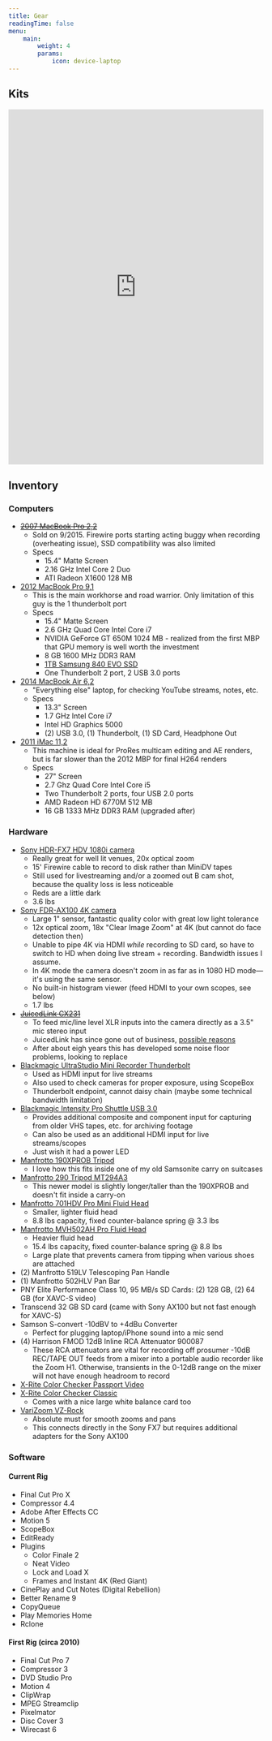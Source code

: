 ```yaml
---
title: Gear
readingTime: false
menu:
    main: 
        weight: 4
        params:
            icon: device-laptop
---
```


## Kits

<iframe src="https://kit.co/embed?url=https%3A%2F%2Fkit.com%2FTripodNinja%2Fsolo-multicam-live-streaming-gear" style="display: block; border: 0px; margin: 0 auto; width: 100%; height: 100vw; max-width: 700px; max-height: 700px" scrolling="no"></iframe>

## Inventory

### Computers
* [~~2007 MacBook Pro 2,2~~](http://www.everymac.com/systems/apple/macbook_pro/specs/macbook-pro-core-2-duo-2.16-15-specs.html)
  * Sold on 9/2015. Firewire ports starting acting buggy when recording (overheating issue), SSD compatibility was also limited
  * Specs
    * 15.4" Matte Screen
    * 2.16 GHz Intel Core 2 Duo
    * ATI Radeon X1600 128 MB
* [2012 MacBook Pro 9,1](http://www.everymac.com/systems/apple/macbook_pro/specs/macbook-pro-core-i7-2.6-15-mid-2012-unibody-usb3-specs.html)
  * This is the main workhorse and road warrior. Only limitation of this guy is the 1 thunderbolt port
  * Specs
    * 15.4" Matte Screen
    * 2.6 GHz Quad Core Intel Core i7
    * NVIDIA GeForce GT 650M 1024 MB - realized from the first MBP that GPU memory is well worth the investment
    * 8 GB 1600 MHz DDR3 RAM
    * [1TB Samsung 840 EVO SSD](http://www.samsung.com/us/support/owners/product/MZ-7TE1T0BW)
    * One Thunderbolt 2 port, 2 USB 3.0 ports
* [2014 MacBook Air 6,2](http://www.everymac.com/systems/apple/macbook-air/specs/macbook-air-core-i7-1.7-13-early-2014-specs.html)
  * "Everything else" laptop, for checking YouTube streams, notes, etc.
  * Specs
    * 13.3" Screen
    * 1.7 GHz Intel Core i7
    * Intel HD Graphics 5000
    * (2) USB 3.0, (1) Thunderbolt, (1) SD Card, Headphone Out
* [2011 iMac 11,2](https://everymac.com/systems/apple/imac/specs/imac-core-i5-2.7-27-inch-aluminum-mid-2011-thunderbolt-specs.html)
  * This machine is ideal for ProRes multicam editing and AE renders, but is far slower than the 2012 MBP for final H264 renders
  * Specs
    * 27" Screen
    * 2.7 Ghz Quad Core Intel Core i5
    * Two Thunderbolt 2 ports, four USB 2.0 ports
    * AMD Radeon HD 6770M 512 MB
    * 16 GB 1333 MHz DDR3 RAM (upgraded after)


### Hardware

* [Sony HDR-FX7 HDV 1080i camera](https://www.bhphotovideo.com/c/product/459129-REG/Sony_HDRFX7_HDR_FX7_3CMOS_HDV_1080i.html)
  * Really great for well lit venues, 20x optical zoom
  * 15' Firewire cable to record to disk rather than MiniDV tapes
  * Still used for livestreaming and/or a zoomed out B cam shot, because the quality loss is less noticeable
  * Reds are a little dark
  * 3.6 lbs
* [Sony FDR-AX100 4K camera](http://www.sony.com/electronics/handycam-camcorders/fdr-ax100)
  * Large 1" sensor, fantastic quality color with great low light tolerance
  * 12x optical zoom, 18x "Clear Image Zoom" at 4K (but cannot do face detection then)
  * Unable to pipe 4K via HDMI _while_ recording to SD card, so have to switch to HD when doing live stream + recording. Bandwidth issues I assume.
  * In 4K mode the camera doesn't zoom in as far as in 1080 HD mode—it's using the same sensor.
  * No built-in histogram viewer (feed HDMI to your own scopes, see below)
  * 1.7 lbs
* [~~JuicedLink CX231~~](https://www.bhphotovideo.com/c/product/563070-REG/juicedLink_CX231_CX231_Audio_Mixer_and.html)
  * To feed mic/line level XLR inputs into the camera directly as a 3.5" mic stereo input
  * JuicedLink has since gone out of business, [possible reasons](https://www.reddit.com/r/videography/comments/6xugk8/juicedlink_is_gone/)
  * After about eigh years this has developed some noise floor problems, looking to replace
* [Blackmagic UltraStudio Mini Recorder Thunderbolt](https://www.blackmagicdesign.com/products/ultrastudiothunderbolt/techspecs/W-DLUS-04)
  * Used as HDMI input for live streams
  * Also used to check cameras for proper exposure, using ScopeBox
  * Thunderbolt endpoint, cannot daisy chain (maybe some technical bandwidth limitation)
* [Blackmagic Intensity Pro Shuttle USB 3.0](https://www.blackmagicdesign.com/products/intensity)
  * Provides additional composite and component input for capturing from older VHS tapes, etc. for archiving footage
  * Can also be used as an additional HDMI input for live streams/scopes
  * Just wish it had a power LED
* [Manfrotto 190XPROB Tripod](https://www.amazon.com/Manfrotto-190XPROB-3-Section-Discontinued-Manufacturer/dp/B000N7VPRW)
  * I love how this fits inside one of my old Samsonite carry on suitcases
* [Manfrotto 290 Tripod MT294A3](https://www.manfrotto.us/294-aluminum-3-section-tripod)
  * This newer model is slightly longer/taller than the 190XPROB and doesn't fit inside a carry-on
* [Manfrotto 701HDV Pro Mini Fluid Head](https://www.bhphotovideo.com/bnh/controller/home?O=productlist.jsp&A=details&Q=&sku=556159&is=REG&fromDisList=y)
  * Smaller, lighter fluid head
  * 8.8 lbs capacity, fixed counter-balance spring @ 3.3 lbs
* [Manfrotto MVH502AH Pro Fluid Head](https://www.bhphotovideo.com/c/product/827210-REG/Manfrotto_MVH502AH_75Mm_Flat_Head.html)
  * Heavier fluid head
  * 15.4 lbs capacity, fixed counter-balance spring @ 8.8 lbs
  * Large plate that prevents camera from tipping when various shoes are attached
* (2) Manfrotto 519LV Telescoping Pan Handle
* (1) Manfrotto 502HLV Pan Bar
* PNY Elite Performance Class 10, 95 MB/s SD Cards: (2) 128 GB, (2) 64 GB (for XAVC-S video)
* Transcend 32 GB SD card (came with Sony AX100 but not fast enough for XAVC-S)
* Samson S-convert -10dBV to +4dBu Converter
  * Perfect for plugging laptop/iPhone sound into a mic send
* (4) Harrison FMOD 12dB Inline RCA Attenuator 900087
  * These RCA attenuators are vital for recording off prosumer -10dB REC/TAPE OUT feeds from a mixer into a portable audio recorder like the Zoom H1. Otherwise, transients in the 0-12dB range on the mixer will not have enough headroom to record
* [X-Rite Color Checker Passport Video](https://www.xrite.com/categories/calibration-profiling/colorchecker-passport-video)
* [X-Rite Color Checker Classic](https://www.xrite.com/categories/calibration-profiling/colorchecker-classic)
  * Comes with a nice large white balance card too
* [VariZoom VZ-Rock](https://www.varizoom.com/product/vzrock/)
  * Absolute must for smooth zooms and pans
  * This connects directly in the Sony FX7 but requires additional adapters for the Sony AX100

### Software

#### Current Rig

* Final Cut Pro X
* Compressor 4.4
* Adobe After Effects CC
* Motion 5
* ScopeBox
* EditReady
* Plugins
  * Color Finale 2
  * Neat Video
  * Lock and Load X
  * Frames and Instant 4K (Red Giant)
* CinePlay and Cut Notes (Digital Rebellion)
* Better Rename 9
* CopyQueue
* Play Memories Home
* Rclone

#### First Rig (circa 2010)

* Final Cut Pro 7
* Compressor 3
* DVD Studio Pro
* Motion 4
* ClipWrap
* MPEG Streamclip
* Pixelmator
* Disc Cover 3
* Wirecast 6
